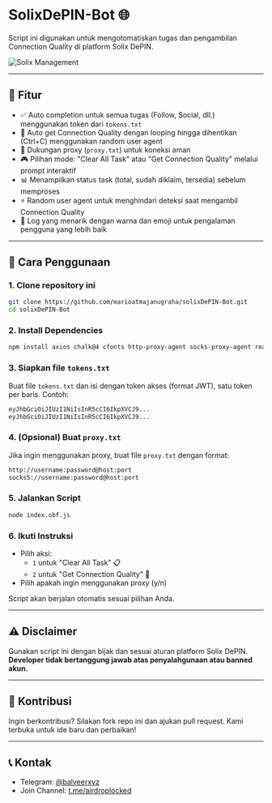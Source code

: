 
# SolixDePIN-Bot 🌐

Script ini digunakan untuk mengotomatiskan tugas dan pengambilan Connection Quality di platform Solix DePIN.

![Solix Management](https://github.com/user-attachments/assets/af2bd1b0-ac9e-43a1-b77e-fea1cb85b7a9)


---

## 📌 Fitur

- ✅ Auto completion untuk semua tugas (Follow, Social, dll.) menggunakan token dari `tokens.txt`
- 🔄 Auto get Connection Quality dengan looping hingga dihentikan (Ctrl+C) menggunakan random user agent
- 🔌 Dukungan proxy (`proxy.txt`) untuk koneksi aman
- 🎮 Pilihan mode: "Clear All Task" atau "Get Connection Quality" melalui prompt interaktif
- 📊 Menampilkan status task (total, sudah diklaim, tersedia) sebelum memproses
- ⚡ Random user agent untuk menghindari deteksi saat mengambil Connection Quality
- 🎉 Log yang menarik dengan warna dan emoji untuk pengalaman pengguna yang lebih baik

---

## 🚀 Cara Penggunaan

### 1. Clone repository ini
```sh
git clone https://github.com/marioatmajanugraha/solixDePIN-Bot.git
cd solixDePIN-Bot
```

### 2. Install Dependencies
```sh
npm install axios chalk@4 cfonts http-proxy-agent socks-proxy-agent readline-sync
```

### 3. Siapkan file `tokens.txt`

Buat file `tokens.txt` dan isi dengan token akses (format JWT), satu token per baris. Contoh:

```txt
eyJhbGciOiJIUzI1NiIsInR5cCI6IkpXVCJ9...
eyJhbGciOiJIUzI1NiIsInR5cCI6IkpXVCJ9...
```

### 4. (Opsional) Buat `proxy.txt`

Jika ingin menggunakan proxy, buat file `proxy.txt` dengan format:

```txt
http://username:password@host:port
socks5://username:password@host:port
```

### 5. Jalankan Script
```sh
node index.obf.js
```

### 6. Ikuti Instruksi

- Pilih aksi:
  - `1` untuk "Clear All Task" 📋
  - `2` untuk "Get Connection Quality" 🔄
- Pilih apakah ingin menggunakan proxy (y/n)

Script akan berjalan otomatis sesuai pilihan Anda.

---

## ⚠️ Disclaimer

Gunakan script ini dengan bijak dan sesuai aturan platform Solix DePIN.  
**Developer tidak bertanggung jawab atas penyalahgunaan atau banned akun.**

---

## 🤝 Kontribusi

Ingin berkontribusi? Silakan fork repo ini dan ajukan pull request. Kami terbuka untuk ide baru dan perbaikan!

---

## 📞 Kontak

- Telegram: [@balveerxyz](https://t.me/balveerxyz)
- Join Channel: [t.me/airdroplocked](https://t.me/airdroplocked)
